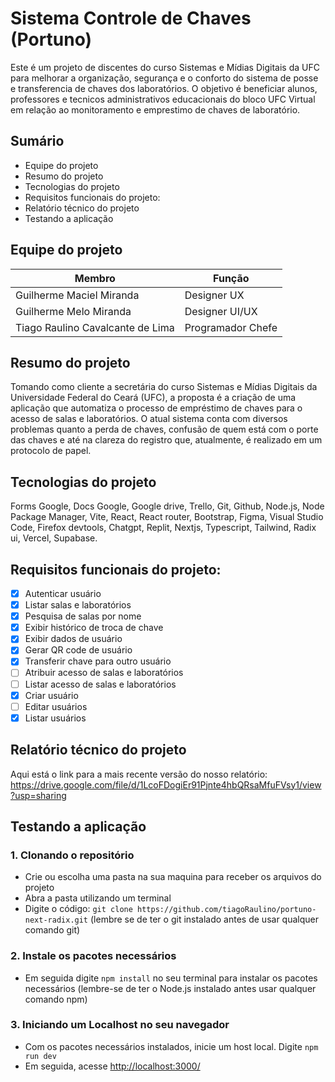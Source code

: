 # Sistema Controle de Chaves (Portuno)
Este é um projeto de discentes do curso Sistemas e Mídias Digitais da UFC para melhorar a organização, segurança e o conforto do sistema de posse e transferencia de chaves dos laboratórios. O objetivo é beneficiar alunos, professores e tecnicos administrativos educacionais do bloco UFC Virtual em relação ao monitoramento e emprestimo de chaves de laboratório.

## Sumário

* Equipe do projeto
* Resumo do projeto
* Tecnologias do projeto
* Requisitos funcionais do projeto: 
* Relatório técnico do projeto 
* Testando a aplicação 

## Equipe do projeto
| Membro | Função |
| ------ | ------ |
| Guilherme Maciel Miranda | Designer UX |
| Guilherme Melo Miranda | Designer UI/UX |
| Tiago Raulino Cavalcante de Lima | Programador Chefe |

## Resumo do projeto
Tomando como cliente a secretária do curso Sistemas e Mídias Digitais da Universidade Federal do Ceará (UFC), a proposta é a criação de uma aplicação que automatiza o processo de empréstimo de chaves para o acesso de salas e laboratórios. O atual sistema conta com diversos problemas quanto a perda de chaves, confusão de quem está com o porte das chaves e até na clareza do registro que, atualmente, é realizado em um protocolo de papel.

## Tecnologias do projeto
Forms Google, Docs Google, Google drive, Trello, Git, Github, Node.js, Node Package Manager, Vite, React, React router, Bootstrap, Figma, Visual Studio Code, Firefox devtools, Chatgpt, Replit, Nextjs, Typescript, Tailwind, Radix ui, Vercel, Supabase.

## Requisitos funcionais do projeto:
- [x]  Autenticar usuário
- [x]  Listar salas e laboratórios
- [x]  Pesquisa de salas por nome
- [x]  Exibir histórico de troca de chave
- [x]  Exibir dados de usuário
- [x]  Gerar QR code de usuário
- [x]  Transferir chave para outro usuário
- [ ]  Atribuir acesso de salas e laboratórios
- [ ]  Listar acesso de salas e laboratórios
- [x]  Criar usuário
- [ ]  Editar usuários
- [x]  Listar usuários

## Relatório técnico do projeto
Aqui está o link para a mais recente versão do nosso relatório: https://drive.google.com/file/d/1LcoFDogiEr91Pjnte4hbQRsaMfuFVsy1/view?usp=sharing

## Testando a aplicação 

### 1. Clonando o repositório
* Crie ou escolha uma pasta na sua maquina para receber os arquivos do projeto
* Abra a pasta utilizando um terminal
* Digite o código: `git clone https://github.com/tiagoRaulino/portuno-next-radix.git` (lembre se de ter o git instalado antes de usar qualquer comando git)
  
### 2. Instale os pacotes necessários
* Em seguida digite `npm install` no seu terminal para instalar os pacotes necessários (lembre-se de ter o Node.js instalado antes usar qualquer comando npm)

### 3. Iniciando um Localhost no seu navegador
* Com os pacotes necessários instalados, inicie um host local. Digite `npm run dev`
* Em seguida, acesse <http://localhost:3000/>
